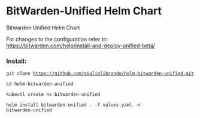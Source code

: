 # BitWarden-Unified Helm Chart

Bitwarden Unified Helm Chart

For changes to the configuration refer to: https://bitwarden.com/help/install-and-deploy-unified-beta/

### Install:
<code>git clone https://github.com/giuliolibrando/helm-bitwarden-unified.git</code>

<code>cd helm-bitwarden-unified</code>

<code>kubectl create ns bitwarden-unified</code>

<code>helm install bitwarden-unified . -f values.yaml -n bitwarden-unified</code>
